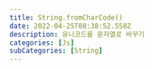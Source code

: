 ```yaml
---
title: String.fromCharCode()
date: 2022-04-25T08:38:52.558Z
description: 유니코드를 문자열로 바꾸기
categories: [Js]
subCategories: [String]
---
```

